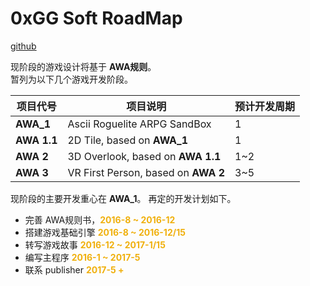 <!-- slide -->
# 0xGG Soft RoadMap  
[github](https://github.com/0xGG)

<!-- slide -->
现阶段的游戏设计将基于 **AWA规则**。  
暂列为以下几个游戏开发阶段。    

<!-- slide -->
| 项目代号 | 项目说明 | 预计开发周期  |
|---|---|---|
| **AWA_1** | Ascii Roguelite ARPG SandBox  | 1 |
| **AWA 1.1** | 2D Tile, based on **AWA_1** | 1 |  
| **AWA 2** | 3D Overlook, based on **AWA 1.1** | 1~2 |
| **AWA 3** | VR First Person, based on **AWA 2** | 3~5 |  

<!-- slide -->
现阶段的主要开发重心在 **AWA_1**。  再定的开发计划如下。  
* 完善 AWA规则书，<span style="color: #f0b00d; font-weight: bold;">2016-8 ~ 2016-12</span>  
* 搭建游戏基础引擎 <span style="color: #f0b00d; font-weight: bold;">2016-8 ~ 2016-12/15</span>  
* 转写游戏故事 <span style="color: #f0b00d; font-weight: bold;">2016-12 ~ 2017-1/15</span>    
* 编写主程序 <span style="color: #f0b00d; font-weight: bold;">2016-1 ~ 2017-5</span>   
* 联系 publisher <span style="color: #f0b00d; font-weight: bold;">2017-5 +</span>    

   
